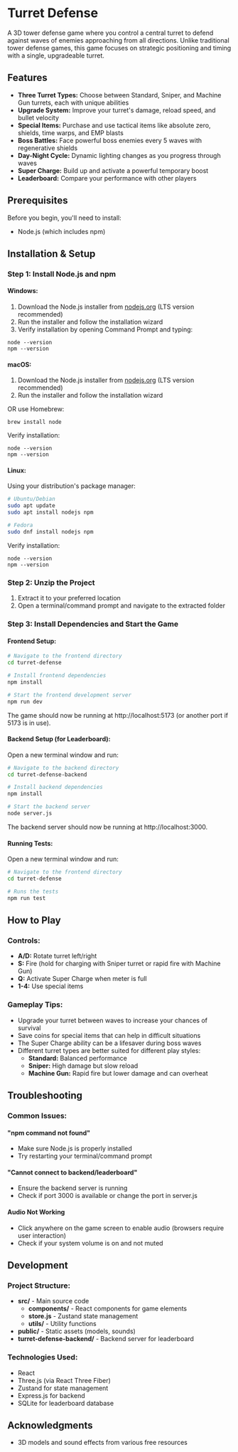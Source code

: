 # Turret Defense

A 3D tower defense game where you control a central turret to defend against waves of enemies approaching from all directions. Unlike traditional tower defense games, this game focuses on strategic positioning and timing with a single, upgradeable turret.

## Features

- **Three Turret Types:** Choose between Standard, Sniper, and Machine Gun turrets, each with unique abilities
- **Upgrade System:** Improve your turret's damage, reload speed, and bullet velocity
- **Special Items:** Purchase and use tactical items like absolute zero, shields, time warps, and EMP blasts
- **Boss Battles:** Face powerful boss enemies every 5 waves with regenerative shields
- **Day-Night Cycle:** Dynamic lighting changes as you progress through waves
- **Super Charge:** Build up and activate a powerful temporary boost
- **Leaderboard:** Compare your performance with other players

## Prerequisites

Before you begin, you'll need to install:

- Node.js (which includes npm)

## Installation & Setup

### Step 1: Install Node.js and npm

#### Windows:
1. Download the Node.js installer from [nodejs.org](https://nodejs.org/) (LTS version recommended)
2. Run the installer and follow the installation wizard
3. Verify installation by opening Command Prompt and typing:
```
node --version
npm --version
```

#### macOS:
1. Download the Node.js installer from [nodejs.org](https://nodejs.org/) (LTS version recommended)
2. Run the installer and follow the installation wizard

OR use Homebrew:
```
brew install node
```

Verify installation:
```
node --version
npm --version
```

#### Linux:
Using your distribution's package manager:

```bash
# Ubuntu/Debian
sudo apt update
sudo apt install nodejs npm

# Fedora
sudo dnf install nodejs npm
```

Verify installation:
```
node --version
npm --version
```

### Step 2: Unzip the Project

1. Extract it to your preferred location
2. Open a terminal/command prompt and navigate to the extracted folder

### Step 3: Install Dependencies and Start the Game

#### Frontend Setup:
```bash
# Navigate to the frontend directory
cd turret-defense

# Install frontend dependencies
npm install

# Start the frontend development server
npm run dev
```

The game should now be running at http://localhost:5173 (or another port if 5173 is in use).

#### Backend Setup (for Leaderboard):
Open a new terminal window and run:

```bash
# Navigate to the backend directory
cd turret-defense-backend

# Install backend dependencies
npm install

# Start the backend server
node server.js
```

The backend server should now be running at http://localhost:3000.


#### Running Tests:
Open a new terminal window and run:

```bash
# Navigate to the frontend directory
cd turret-defense

# Runs the tests
npm run test
```

## How to Play

### Controls:
- **A/D:** Rotate turret left/right
- **S:** Fire (hold for charging with Sniper turret or rapid fire with Machine Gun)
- **Q:** Activate Super Charge when meter is full
- **1-4:** Use special items

### Gameplay Tips:
- Upgrade your turret between waves to increase your chances of survival
- Save coins for special items that can help in difficult situations
- The Super Charge ability can be a lifesaver during boss waves
- Different turret types are better suited for different play styles:
  - **Standard:** Balanced performance
  - **Sniper:** High damage but slow reload
  - **Machine Gun:** Rapid fire but lower damage and can overheat

## Troubleshooting

### Common Issues:

#### "npm command not found"
- Make sure Node.js is properly installed
- Try restarting your terminal/command prompt

#### "Cannot connect to backend/leaderboard"
- Ensure the backend server is running
- Check if port 3000 is available or change the port in server.js

#### Audio Not Working
- Click anywhere on the game screen to enable audio (browsers require user interaction)
- Check if your system volume is on and not muted

## Development

### Project Structure:
- **src/** - Main source code
  - **components/** - React components for game elements
  - **store.js** - Zustand state management
  - **utils/** - Utility functions
- **public/** - Static assets (models, sounds)
- **turret-defense-backend/** - Backend server for leaderboard

### Technologies Used:
- React
- Three.js (via React Three Fiber)
- Zustand for state management
- Express.js for backend
- SQLite for leaderboard database

## Acknowledgments

- 3D models and sound effects from various free resources